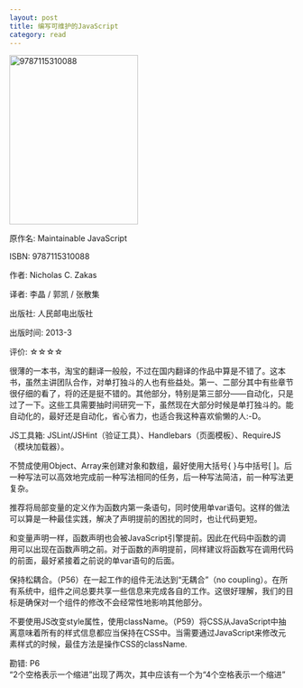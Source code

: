```yaml
---
layout: post
title: 编写可维护的JavaScript
category: read
---
```

<img src="/images/2013/04/9787115310088-228x300.jpg" alt="9787115310088" width="228" height="300" class="cover" />

原作名: Maintainable JavaScript

ISBN:  9787115310088

作者: Nicholas C. Zakas

译者: 李晶 / 郭凯 / 张散集

出版社: 人民邮电出版社

出版时间: 2013-3

评价: ☆☆☆☆
 
很薄的一本书，淘宝的翻译一般般，不过在国内翻译的作品中算是不错了。这本书，虽然主讲团队合作，对单打独斗的人也有些益处。第一、二部分其中有些章节很仔细的看了，将的还是挺不错的。其他部分，特别是第三部分——自动化，只是过了一下。这些工具需要抽时间研究一下，虽然现在大部分时候是单打独斗的。能自动化的，最好还是自动化，省心省力，也适合我这种喜欢偷懒的人:-D。

JS工具箱: JSLint/JSHint（验证工具）、Handlebars（页面模板）、RequireJS（模块加载器）。

不赞成使用Object、Array来创建对象和数组，最好使用大括号{ }与中括号[ ]。后一种写法可以高效地完成前一种写法相同的任务，后一种写法简洁，前一种写法更复杂。
 
推荐将局部变量的定义作为函数内第一条语句，同时使用单var语句。这样的做法可以算是一种最佳实践，解决了声明提前的困扰的同时，也让代码更短。

和变量声明一样，函数声明也会被JavaScript引擎提前。因此在代码中函数的调用可以出现在函数声明之前。对于函数的声明提前，同样建议将函数写在调用代码的前面，最好紧接着之前说的单var语句的后面。
 
保持松耦合。（P56）在一起工作的组件无法达到“无耦合”（no coupling）。在所有系统中，组件之间总要共享一些信息来完成各自的工作。这很好理解，我们的目标是确保对一个组件的修改不会经常性地影响其他部分。

不要使用JS改变style属性，使用className。（P59）将CSS从JavaScript中抽离意味着所有的样式信息都应当保持在CSS中。当需要通过JavaScript来修改元素样式的时候，最佳方法是操作CSS的className.

勘错: 
P6  
“2个空格表示一个缩进”出现了两次，其中应该有一个为“4个空格表示一个缩进”
